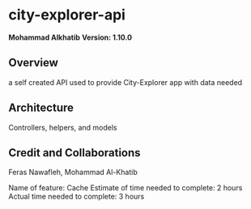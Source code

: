 # city-explorer-api
**Mohammad Alkhatib**
**Version: 1.10.0**
## Overview
a self created API used to provide City-Explorer app with data needed
## Architecture
Controllers, helpers, and models
## Credit and Collaborations
Feras Nawafleh, Mohammad Al-Khatib

Name of feature: Cache
Estimate of time needed to complete: 2 hours
Actual time needed to complete: 3 hours